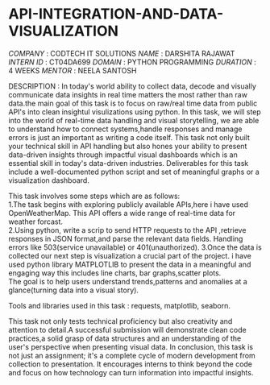 # API-INTEGRATION-AND-DATA-VISUALIZATION
*COMPANY* : CODTECH IT SOLUTIONS
*NAME* : DARSHITA RAJAWAT
*INTERN ID* : CT04DA699 
*DOMAIN* : PYTHON PROGRAMMING
*DURATION* : 4 WEEKS
*MENTOR* : NEELA SANTOSH

DESCRIPTION : In today's world ability to collect data, decode and visually communicate data insights in real time matters the most rather than raw data.the main goal of this task is to focus on raw/real time data from public API's into clean insightul visulizations using python. In this task, we will step into the world of real-time data handling and visual storytelling, we are able to understand how to connect systems,handle responses and manage errors is just an important as writing a code itself. This task not only built your technical skill in API handling but also hones your ability to present  data-driven insights through impactful visual dashboards which is an essential skill in today's data-driven industries. Deliverables for this task include a well-documented python script and set of meaningful graphs or a visualization dashboard.

  This task involves some steps which are as follows:                                                                                                                                                                       
  1.The task begins with exploring publicly available APIs,here i have used OpenWeatherMap. This API offers a wide range of real-time data for weather forcast.     
  2.Using python, write a scrip to send HTTP requests to the API ,retrieve responses in JSON format,and parse the relevant data fields. Handling errors like 503(service unavailable) or 401(unauthorized).
  3.Once the data is collected our next step is visualization a crucial part of the project. i have used python library MATPLOTLIB to present the data in a meaningful and engaging way this includes line charts, bar graphs,scatter plots.  
    The goal is to help users understand trends,patterns and anomalies at a glance(turning data into a visual story).  
    
  Tools and libraries used in this task : requests, matplotlib, seaborn.

  This task not only tests technical proficiency but also creativity and attention to detail.A successful submission will demonstrate clean code practices,a solid grasp of data structures and an understanding of the user's perspective 
  when presenting visual data. In conclusion, this task is not just an assignment; it's a complete cycle of modern development from collection to presentation. It encourages interns to think beyond the code and focus on how technology 
  can turn information into impactful insights. 
  

 

 

 
 

